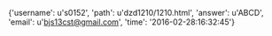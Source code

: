 {'username': u's0152', 'path': u'dzd1210/1210.html', 'answer': u'ABCD', 'email': u'bjs13cst@gmail.com', 'time': '2016-02-28:16:32:45'}